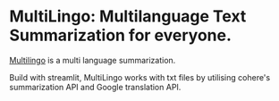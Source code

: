 # MultiLingo:  Multilanguage Text Summarization for everyone.

[Multilingo](https://multilingo.streamlit.app) is a multi language summarization. 

Build with streamlit, MultiLingo works with txt files by utilising cohere's summarization API and Google translation API.
